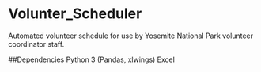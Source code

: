 # Volunter_Scheduler
Automated volunteer schedule for use by Yosemite National Park volunteer coordinator staff.

##Dependencies
Python 3 (Pandas, xlwings)
Excel
